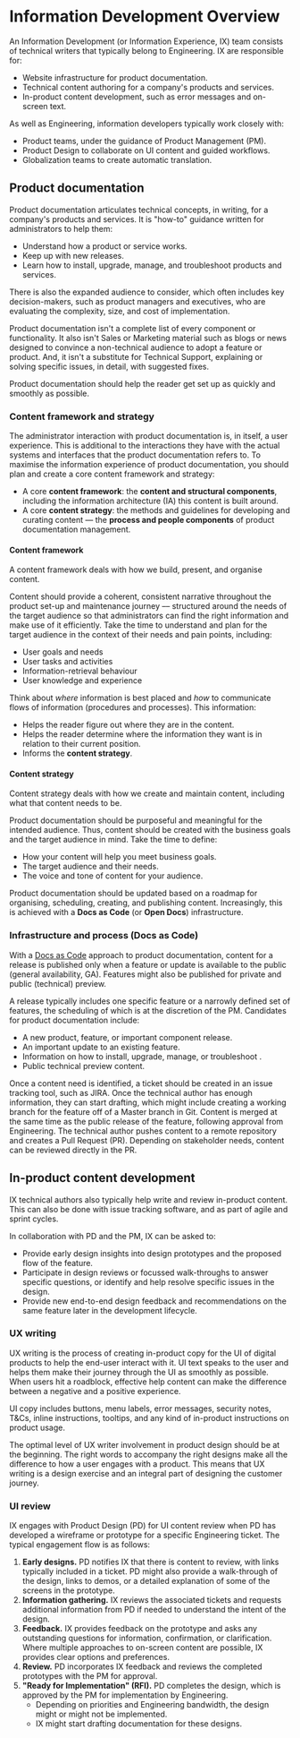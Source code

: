 # Information Development Overview

An Information Development (or Information Experience, IX) team consists of technical writers that typically belong to Engineering. IX are responsible for:

- Website infrastructure for product documentation.
- Technical content authoring for a company's products and services.
- In-product content development, such as error messages and on-screen text.

As well as Engineering, information developers typically work closely with:

- Product teams, under the guidance of Product Management (PM).
- Product Design to collaborate on UI content and guided workflows.
- Globalization teams to create automatic translation.

## Product documentation

Product documentation articulates technical concepts, in writing, for a company's products and services. It is "how-to" guidance written for administrators to help them:

- Understand how a product or service works.
- Keep up with new releases.
- Learn how to install, upgrade, manage, and troubleshoot products and services.

There is also the expanded audience to consider, which often includes key decision-makers, such as product managers and executives, who are evaluating the complexity, size, and cost of implementation.

Product documentation isn't a complete list of every component or functionality. It also isn't Sales or Marketing material such as blogs or news designed to convince a non-technical audience to adopt a feature or product. And, it isn't a substitute for Technical Support, explaining or solving specific issues, in detail, with suggested fixes.

Product documentation should help the reader get set up as quickly and smoothly as possible.

### Content framework and strategy

The administrator interaction with product documentation is, in itself, a user experience. This is additional to the interactions they have with the actual systems and interfaces that the product documentation refers to. To maximise the information experience of product documentation, you should plan and create a core content framework and strategy:

- A core **content framework**: the **content and structural components**, including the information architecture (IA) this content is built around.
- A core **content strategy**: the methods and guidelines for developing and curating content –– the **process and people components** of product documentation management.

#### **Content framework**

A content framework deals with how we build, present, and organise content. 

Content should provide a coherent, consistent narrative throughout the product set-up and maintenance journey –– structured around the needs of the target audience so that administrators can find the right information and make use of it efficiently. Take the time to understand and plan for the target audience in the context of their needs and pain points, including: 

*  User goals and needs
*  User tasks and activities
*  Information-retrieval behaviour	
*  User knowledge and experience

Think about *where* information is best placed and *how* to communicate flows of information (procedures and processes). This information:

*  Helps the reader figure out where they are in the content.
*  Helps the reader determine where the information they want is in relation to their current position.
*  Informs the **content strategy**.

#### **Content strategy**

Content strategy deals with how we create and maintain content, including what that content needs to be.

Product documentation should be purposeful and meaningful for the intended audience. Thus, content should be created with the business goals and the target audience in mind. Take the time to define:

*  How your content will help you meet business goals.
*  The target audience and their needs.
*  The voice and tone of content for your audience.

Product documentation should be updated based on a roadmap for organising, scheduling, creating, and publishing content. Increasingly, this is achieved with a **Docs as Code** (or **Open Docs**) infrastructure.

### Infrastructure and process (Docs as Code)

With a [Docs as Code](/docs-as-code) approach to product documentation, content for a release is published only when a feature or update is available to the public (general availability, GA). Features might also be published for private and public (technical) preview. 

A release typically includes one specific feature or a narrowly defined set of features, the scheduling of which is at the discretion of the PM.  Candidates for product documentation include:

-  A new product, feature, or important component release.
-  An important update to an existing feature.
-  Information on how to install, upgrade, manage, or troubleshoot .
-  Public technical preview content.

Once a content need is identified, a ticket should be created in an issue tracking tool, such as JIRA. Once the technical author has enough information, they can start drafting, which might include creating a working branch for the feature off of a Master branch in Git. Content is merged at the same time as the public release of the feature, following approval from Engineering. The technical author pushes content to a remote repository and creates a Pull Request (PR). Depending on stakeholder needs, content can be reviewed directly in the PR.

## In-product content development

IX technical authors also typically help write and review in-product content. This can also be done with issue tracking software, and as part of agile and sprint cycles.

In collaboration with PD and the PM, IX can be asked to:

-  Provide early design insights into design prototypes and the proposed flow of the feature.
-  Participate in design reviews or focussed walk-throughs to answer specific questions, or identify and help resolve specific issues in the design.
-  Provide new end-to-end design feedback and recommendations on the same feature later in the development lifecycle.

### UX writing

UX writing is the process of creating in-product copy for the UI of digital products to help the end-user interact with it. UI text speaks to the user and helps them make their journey through the UI as smoothly as possible. When users hit a roadblock, effective help content can make the difference between a negative and a positive experience. 

UI copy includes buttons, menu labels, error messages, security notes, T&Cs, inline instructions, tooltips, and any kind of in-product instructions on product usage. 

The optimal level of UX writer involvement in product design should be at the beginning. The right words to accompany the right designs make all the difference to how a user engages with a product. This means that UX writing is a design exercise and an integral part of designing the customer journey.

### UI review

IX engages with Product Design (PD) for UI content review when PD has developed a wireframe or prototype for a specific Engineering ticket. The typical engagement flow is as follows:

1. **Early designs.** PD notifies IX that there is content to review, with links typically included in a ticket. PD might also provide a walk-through of the design, links to demos, or a detailed explanation of some of the screens in the prototype.
2. **Information gathering.** IX reviews the associated tickets and requests additional information from PD if needed to understand the intent of the design. 
3. **Feedback.** IX provides feedback on the prototype and asks any outstanding questions for information, confirmation, or clarification. Where multiple approaches to on-screen content are possible, IX provides clear options and preferences.
4. **Review.** PD incorporates IX feedback and reviews the completed prototypes with the PM for approval.
5. **"Ready for Implementation" (RFI).** PD completes the design, which is approved by the PM for implementation by Engineering. 
	-  Depending on priorities and Engineering bandwidth, the design might or might not be implemented. 
	-  IX might start drafting documentation for these designs.


